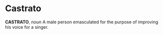 # Castrato

**CASTRATO**, _noun_ A male person emasculated for the purpose of improving his voice for a singer.
